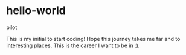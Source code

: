 # hello-world
pilot

This is my initial to start coding! Hope this journey takes me far and to interesting places. This is the career I want to be in :).
